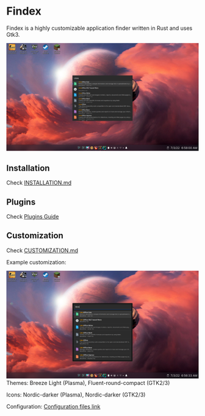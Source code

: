 # Findex

Findex is a highly customizable application finder written in Rust and uses Gtk3.

![Screenshot](screenshot.png)

## Installation
Check [INSTALLATION.md](./INSTALLATION.md)

## Plugins
Check [Plugins Guide](crates/findex-plugin/README.md)

## Customization
Check [CUSTOMIZATION.md](./CUSTOMIZATION.md)

Example customization:

![Customized Screenshot](screenshot_customized.png)
Themes: Breeze Light (Plasma), Fluent-round-compact (GTK2/3)

Icons: Nordic-darker (Plasma), Nordic-darker (GTK2/3)

Configuration: [Configuration files link](https://gist.github.com/mdgaziur/1d31a5db4b76693db614f553c0b036f0)
